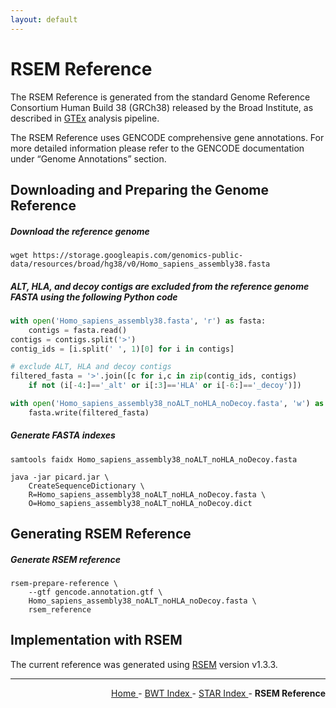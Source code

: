 ```yaml
---
layout: default
---
```

# RSEM Reference

The RSEM Reference is generated from the standard Genome Reference Consortium Human Build 38 (GRCh38) released by the Broad Institute, as described in [GTEx](https://github.com/broadinstitute/gtex-pipeline) analysis pipeline.

The RSEM Reference uses GENCODE comprehensive gene annotations. For more detailed information please refer to the GENCODE documentation under “Genome Annotations” section.

## Downloading and Preparing the Genome Reference

##### Download the reference genome

```text
wget https://storage.googleapis.com/genomics-public-data/resources/broad/hg38/v0/Homo_sapiens_assembly38.fasta
```

##### ALT, HLA, and decoy contigs are excluded from the reference genome FASTA using the following Python code

```python
with open('Homo_sapiens_assembly38.fasta', 'r') as fasta:
    contigs = fasta.read()
contigs = contigs.split('>')
contig_ids = [i.split(' ', 1)[0] for i in contigs]

# exclude ALT, HLA and decoy contigs
filtered_fasta = '>'.join([c for i,c in zip(contig_ids, contigs)
    if not (i[-4:]=='_alt' or i[:3]=='HLA' or i[-6:]=='_decoy')])

with open('Homo_sapiens_assembly38_noALT_noHLA_noDecoy.fasta', 'w') as fasta:
    fasta.write(filtered_fasta)
```

##### Generate FASTA indexes

```text
samtools faidx Homo_sapiens_assembly38_noALT_noHLA_noDecoy.fasta

java -jar picard.jar \
    CreateSequenceDictionary \
    R=Homo_sapiens_assembly38_noALT_noHLA_noDecoy.fasta \
    O=Homo_sapiens_assembly38_noALT_noHLA_noDecoy.dict
```

## Generating RSEM Reference

##### Generate RSEM reference

```text
rsem-prepare-reference \
    --gtf gencode.annotation.gtf \
    Homo_sapiens_assembly38_noALT_noHLA_noDecoy.fasta \
    rsem_reference
```

## Implementation with RSEM

The current reference was generated using [RSEM](https://github.com/deweylab/RSEM) version v1.3.3.

---

<!-- This section relies on the html links generated by GitHub Pages 
and will not render correctly in Markdown -->
<div style="text-align: right">
    <a href="/pipelines-docs_testing/"> Home </a> -
    <a href="0_BWT_Index.html"> BWT Index </a> -
    <a href="1_STAR_Index.html"> STAR Index </a> -
    <a> <b> RSEM Reference </b> </a>
</div>
